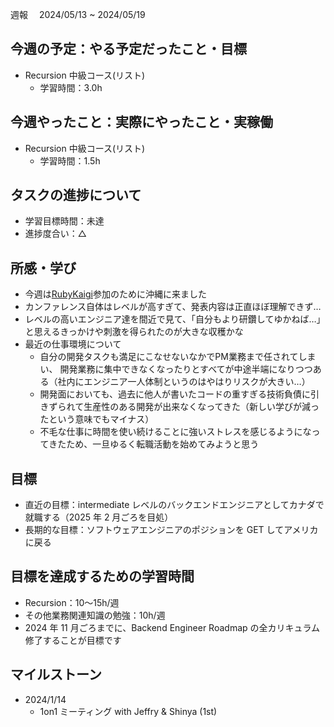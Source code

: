 週報　 2024/05/13 ~ 2024/05/19

## 今週の予定：やる予定だったこと・目標

- Recursion 中級コース(リスト)
  - 学習時間：3.0h

## 今週やったこと：実際にやったこと・実稼働

- Recursion 中級コース(リスト)
  - 学習時間：1.5h

## タスクの進捗について

- 学習目標時間：未達
- 進捗度合い：△

## 所感・学び

- 今週は[RubyKaigi](https://rubykaigi.org/2024/)参加のために沖縄に来ました
- カンファレンス自体はレベルが高すぎて、発表内容は正直ほぼ理解できず…
- レベルの高いエンジニア達を間近で見て、「自分もより研鑽してゆかねば…」と思えるきっかけや刺激を得られたのが大きな収穫かな
- 最近の仕事環境について
  - 自分の開発タスクも満足にこなせないなかでPM業務まで任されてしまい、
    開発業務に集中できなくなったりとすべてが中途半端になりつつある（社内にエンジニア一人体制というのはやはりリスクが大きい…）
  - 開発面においても、過去に他人が書いたコードの重すぎる技術負債に引きずられて生産性のある開発が出来なくなってきた（新しい学びが減ったという意味でもマイナス）
  - 不毛な仕事に時間を使い続けることに強いストレスを感じるようになってきたため、一旦ゆるく転職活動を始めてみようと思う

## 目標

- 直近の目標：intermediate レベルのバックエンドエンジニアとしてカナダで就職する（2025 年 2 月ごろを目処）
- 長期的な目標：ソフトウェアエンジニアのポジションを GET してアメリカに戻る

## 目標を達成するための学習時間

- Recursion：10〜15h/週
- その他業務関連知識の勉強：10h/週
- 2024 年 11 月ごろまでに、Backend Engineer Roadmap の全カリキュラム修了することが目標です

## マイルストーン

- 2024/1/14
  - 1on1 ミーティング with Jeffry & Shinya (1st)
